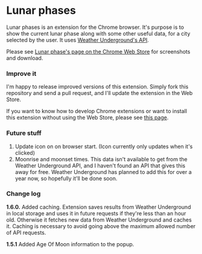 # Lunar phases

Lunar phases is an extension for the Chrome browser. It's purpose is to show the current lunar phase along with some other useful data, for a city selected by the user. It uses [Weather Underground's API](http://www.wunderground.com/weather/api/).

Please see [Lunar phase's page on the Chrome Web Store](https://chrome.google.com/webstore/detail/lunar-phases/gonoapcaanboccgahfbaegafbckgmceh
) for screenshots and download.

### Improve it

I'm happy to release improved versions of this extension. Simply fork this repository and send a pull request, and I'll update the extension in the Web Store.

If you want to know how to develop Chrome extensions or want to install this extension without using the Web Store, please see [this page](http://developer.chrome.com/extensions/getstarted.html).


### Future stuff
1. Update icon on on browser start. (Icon currently only updates when it's clicked)
2. Moonrise and moonset times. This data isn't available to get from the Weather Underground API, and I haven't found an API that gives this away for free. Weather Underground has planned to add this for over a year now, so hopefully it'll be done soon.

### Change log

**1.6.0.** Added caching. Extension saves results from Weather Underground in local storage and uses it in future requests if they're less than an hour old. Otherwise it fetches new data from Weather Underground and caches it. Caching is necessary to avoid going above the maximum allowed number of API requests.

**1.5.1** Added Age Of Moon information to the popup.